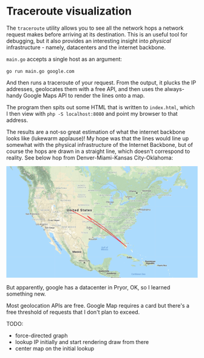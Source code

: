 # Traceroute visualization

The `traceroute` utility allows you to see all the network hops a network request makes before arriving at its destination. This is an useful tool for debugging, but it also provides an interesting insight into _physical_ infrastructure - namely, datacenters and the internet backbone.

`main.go` accepts a single host as an argument:

`go run main.go google.com`

And then runs a traceroute of your request. From the output, it plucks the IP addresses, geolocates them with a free API, and then uses the always-handy Google Maps API to render the lines onto a map.

The program then spits out some HTML that is written to `index.html`, which I then view with `php -S localhost:8080` and point my browser to that address.

The results are a not-so great estimation of what the internet backbone looks like (lukewarm applause)! My hope was that the lines would line up somewhat with the physical infrastructure of the Internet Backbone, but of course the hops are drawn in a straight line, which doesn't correspond to reality. See below hop from Denver-Miami-Kansas City-Oklahoma:

![hops.png](img/hops.png)

But apparently, google has a datacenter in Pryor, OK, so I learned something new.

Most geolocation APIs are free. Google Map requires a card but there's a free threshold of requests that I don't plan to exceed.

TODO:
- force-directed graph
- lookup IP initially and start rendering draw from there
- center map on the initial lookup
